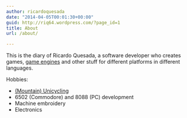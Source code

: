 ```yaml
---
author: ricardoquesada
date: "2014-04-05T00:01:30+00:00"
guid: http://riq64.wordpress.com/?page_id=1
title: About
url: /about/

---
```

This is the diary of Ricardo Quesada, a software developer who creates games, [game engines][cocos2d]
and other stuff for different platforms in different languages.

Hobbies:

- [(Mountain) Unicycling](http://berkeleyunicycling.org/)
- 6502 (Commodore) and 8088 (PC) development
- Machine embroidery
- Electronics

[cocos2d]: https://en.wikipedia.org/wiki/Cocos2d